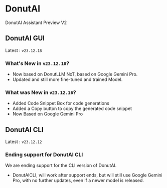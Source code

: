 # DonutAI
DonutAI Assistant Preview V2
## DonutAI GUI
Latest : `v23.12.18`
### What's New in `v23.12.18`?
* Now based on DonutLLM NxT, based on Google Gemini Pro.
* Updated and still more fine-tuned and trained Model.
### What was New in `v23.12.16`?
* Added Code Snippet Box for code generations
* Added a Copy button to copy the generated code snippet
* Now Based on Google Gemini Pro
## DonutAI CLI
Latest : `v23.12.12`
### Ending support for DonutAI CLI
We are ending support for the CLI version of DonutAI.
* DonutAICLI, will work after support ends, but will still use Google Gemini Pro, with no further updates, even if a newer model is released.
